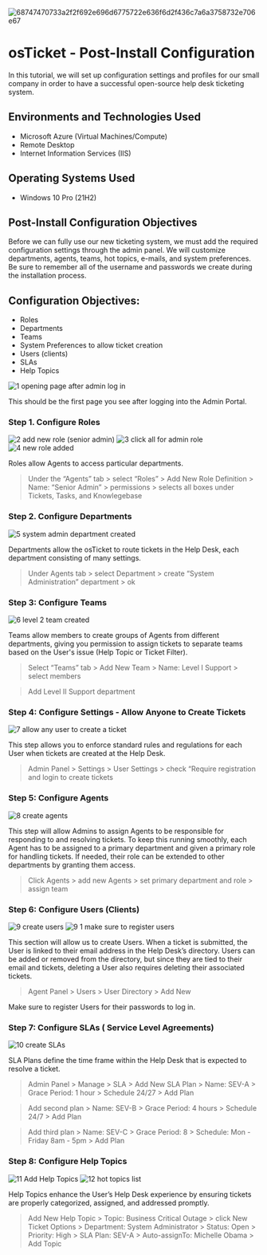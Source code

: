 ![68747470733a2f2f692e696d6775722e636f6d2f436c7a6a3758732e706e67](https://github.com/user-attachments/assets/5a14de90-e992-42f1-b7f2-5122927fbb97)

# osTicket - Post-Install Configuration 

In this tutorial, we will set up configuration settings and profiles for our small company in order to have a successful open-source help desk ticketing system.

## Environments and Technologies Used

* Microsoft Azure (Virtual Machines/Compute)
* Remote Desktop
* Internet Information Services (IIS)

## Operating Systems Used

* Windows 10 Pro (21H2)

## Post-Install Configuration Objectives

Before we can fully use our new ticketing system, we must add the required configuration settings through the admin panel.
We will customize departments, agents, teams, hot topics, e-mails, and system preferences. 
Be sure to remember all of the username and passwords we create during the installation process. 

## Configuration Objectives:

* Roles 
* Departments
* Teams
* System Preferences to allow ticket creation 
* Users (clients) 
* SLAs
* Help Topics

![1  opening page after admin log in](https://github.com/user-attachments/assets/f48a8e87-0749-4934-8856-792e4b3a6093)

This should be the first page you see after logging into the Admin Portal.

### Step 1. Configure Roles
![2  add new role (senior admin)](https://github.com/user-attachments/assets/af40f6c4-3e31-4538-bc3e-c05abfc017d6)
![3  click all for admin role](https://github.com/user-attachments/assets/fc8bc240-4e18-4d5a-99e2-4f083f6e0ab3)
![4  new role added](https://github.com/user-attachments/assets/1da9cf7f-4426-4def-a9ee-f94a78c03ebb)

Roles allow Agents to access particular departments. 
> Under the “Agents” tab > select “Roles” > Add New Role
> Definition > Name: “Senior Admin” > permissions > selects all boxes under Tickets, Tasks, and Knowlegebase

### Step 2. Configure Departments 
![5  system admin department created](https://github.com/user-attachments/assets/8eb8f8e1-d64d-4554-b00a-ca6f695a434a)

Departments allow the osTicket to route tickets in the Help Desk, each department consisting of many settings.
> Under Agents tab > select Department > create “System Administration” department > ok

### Step 3: Configure Teams
![6  level 2 team created](https://github.com/user-attachments/assets/13b52d10-49a0-48e0-bdd0-c1062db4daa4)

Teams allow members to create groups of Agents from different departments, giving you permission to assign tickets to separate teams based on the User's issue (Help Topic or Ticket Filter).
> Select “Teams” tab > Add New Team > Name: Level I Support > select members

> Add Level II Support department 

### Step 4: Configure Settings - Allow Anyone to Create Tickets
![7  allow any user to create a ticket](https://github.com/user-attachments/assets/704a02c2-4dd0-4c18-bf7c-1d43f936c47c)

This step allows you to enforce standard rules and regulations for each User when tickets are created at the Help Desk.
> Admin Panel > Settings > User Settings > check “Require registration and login to create tickets

### Step 5: Configure Agents
![8  create agents](https://github.com/user-attachments/assets/cc468787-923c-47ee-825c-ed8cd5eb9a78)

This step will allow Admins to assign Agents to be responsible for responding to and resolving tickets. To keep this running smoothly, each Agent has to be assigned to a primary department and given a primary role for handling tickets. If needed, their role can be extended to other departments by granting them access.
> Click Agents > add new Agents > set primary department and role > assign team

### Step 6: Configure Users (Clients)
![9  create users](https://github.com/user-attachments/assets/bfb44849-32cb-4545-910d-14d19e3d8f9e)
![9 1 make sure to register users](https://github.com/user-attachments/assets/208d5c0d-e69b-4022-9816-ec08a29ca0a5)

This section will allow us to create Users. When a ticket is submitted, the User is linked to their email address in the Help Desk’s directory. Users can be added or removed from the directory, but since they are tied to their email and tickets, deleting a User also requires deleting their associated tickets. 
> Agent Panel > Users > User Directory > Add New

Make sure to register Users for their passwords to log in.

### Step 7: Configure SLAs ( Service Level Agreements)
![10  create SLAs](https://github.com/user-attachments/assets/2abab413-8843-4a6a-b8cd-a5ddf4c9b28b)

SLA Plans define the time frame within the Help Desk that is expected to resolve a ticket. 
> Admin Panel > Manage > SLA > Add New SLA Plan > Name: SEV-A > Grace Period: 1 hour > Schedule 24/27 > Add Plan

> Add second plan > Name: SEV-B > Grace Period: 4 hours > Schedule 24/7 > Add Plan

> Add third plan > Name: SEV-C > Grace Period: 8 > Schedule: Mon - Friday 8am - 5pm > Add Plan

### Step 8: Configure Help Topics

![11  Add Help Topics](https://github.com/user-attachments/assets/0aed188c-b50e-4cf6-99b7-8c35be8f827b)
![12  hot topics list](https://github.com/user-attachments/assets/97c44b8e-f680-44b2-8cbb-852e7a0fe938)

Help Topics enhance the User’s Help Desk experience by ensuring tickets are properly categorized, assigned, and addressed promptly. 
> Add New Help Topic > Topic: Business Critical Outage > click New Ticket Options > Department: System Administrator > Status: Open > Priority: High > SLA Plan: SEV-A > Auto-assignTo: Michelle Obama > Add Topic 
